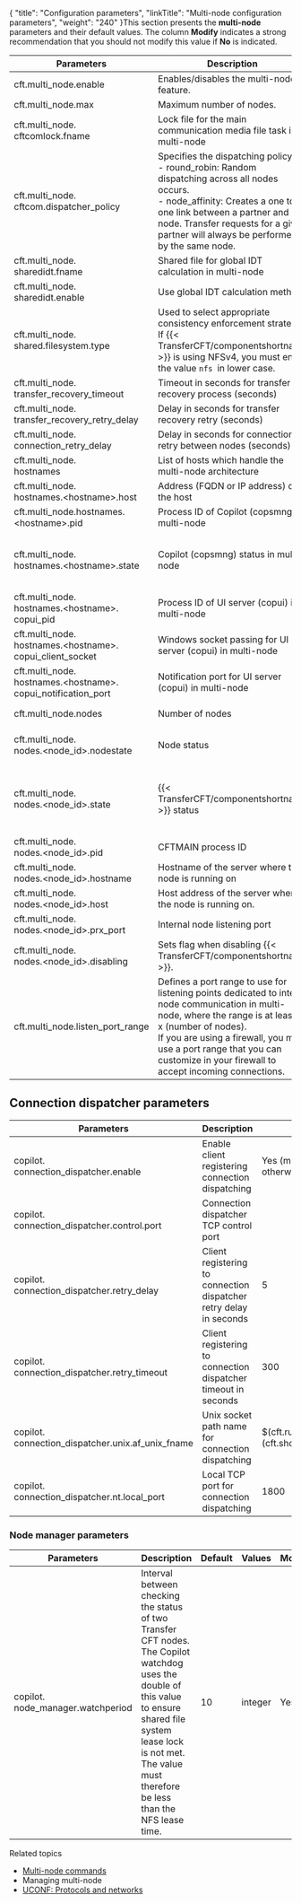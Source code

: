 {
    "title": "Configuration parameters",
    "linkTitle": "Multi-node configuration parameters",
    "weight": "240"
}This section presents the **multi-node** parameters and their default values. The column **Modify** indicates a strong recommendation that you should not modify this value if **No** is indicated.


|  Parameters  |  Description  |  Default  |  Values  | Modify  |
| --- | --- | --- | --- | --- |
|  cft.multi_node.enable  |  Enables/disables the multi-node feature.  |  No  |  Yes, No  | Yes  |
|  cft.multi_node.max  |  Maximum number of nodes.  |  8  |  integer from 0 to 8  | No  |
|  cft.multi_node.<br /> cftcomlock.fname  |  Lock file for the main communication media file task in multi-node  |  $(cft.runtime_dir)/data/cftcom.lck  |  fname  | Yes  |
| cft.multi_node.<br /> cftcom.dispatcher_policy  |  Specifies the dispatching policy.<br/>- round_robin: Random dispatching across all nodes occurs.<br/>- node_affinity: Creates a one to one link between a partner and a node. Transfer requests for a given partner will always be performed by the same node.  | round_robin  |  round_robin,<br/>node_affinity  | Yes  |
|  cft.multi_node.<br /> sharedidt.fname  |  Shared file for global IDT calculation in multi-node  |  $(cft.runtime_dir)/data/cftsidt  |  fname  | Yes  |
|  cft.multi_node.<br /> sharedidt.enable  |  Use global IDT calculation method  |  No  |  Yes, No  | Yes  |
|  cft.multi_node.<br /> shared.filesystem.type  |  Used to select appropriate consistency enforcement strategy.<br/>If  {{< TransferCFT/componentshortname  >}} is using NFSv4, you must enter the value <code>nfs </code>in lower case.  |  unknown  |  unknown, posix, nfs, cifs  | Yes  |
|  cft.multi_node.<br /> transfer_recovery_timeout  |  Timeout in seconds for transfer recovery process (seconds)  |  30  |  integer  | Yes  |
|  cft.multi_node.<br /> transfer_recovery_retry_delay  |  Delay in seconds for transfer recovery retry (seconds)  |  20  |  integer  | Yes  |
|  cft.multi_node.<br /> connection_retry_delay  |  Delay in seconds for connection retry between nodes (seconds)  |  10  |  integer  | Yes  |
|  cft.multi_node.<br /> hostnames  |  List of hosts which handle the multi-node architecture  |   |  list  | No  |
|  cft.multi_node.<br /> hostnames.&lt;hostname&gt;.host  |  Address (FQDN or IP address) of the host  |   |  string  | Yes  |
|  cft.multi_node.hostnames.<br /> &lt;hostname&gt;.pid  |  Process ID of Copilot (copsmng) in multi-node  |   |   | No  |
|  cft.multi_node.<br /> hostnames.&lt;hostname&gt;.state  |  Copilot (copsmng) status in multi-node  |  STOPPED  |  INITIALIZING, STARTING, RUNNING, STOPPING, STOPPED, ERROR  | No  |
|  cft.multi_node.<br /> hostnames.&lt;hostname&gt;.<br /> copui_pid  |  Process ID of UI server (copui) in multi-node  |   |   | No  |
|  cft.multi_node.<br /> hostnames.&lt;hostname&gt;.<br /> copui_client_socket  |  Windows socket passing for UI server (copui) in multi-node  |   |  integer  | No  |
|  cft.multi_node.<br /> hostnames.&lt;hostname&gt;.<br /> copui_notification_port  |  Notification port for UI server (copui) in multi-node  |   |  integer  | No  |
|  cft.multi_node.nodes  |  Number of nodes  |  2  |  integer from 2 to $(cft.multi_node.max)  | No  |
|  cft.multi_node.<br /> nodes.&lt;node_id&gt;.nodestate  |  Node status  |  DISABLED  |  DISABLED,<br/>ENABLED_STOPPED,<br/>ENABLED_STARTED  | No  |
|  cft.multi_node.<br /> nodes.&lt;node_id&gt;.state  |  {{< TransferCFT/componentshortname  >}} status  |  STOPPED  |  INITIALIZING,<br/>STARTING, RUNNING, STOPPING, STOPPED,<br/>ERROR  | No  |
|  cft.multi_node.<br /> nodes.&lt;node_id&gt;.pid  |  CFTMAIN process ID  |   |  integer  | No  |
|  cft.multi_node.<br /> nodes.&lt;node_id&gt;.hostname  |  Hostname of the server where the node is running on  |   |  string  | No  |
|  cft.multi_node.<br /> nodes.&lt;node_id&gt;.host  |  Host address of the server where the node is running on.  |   |  string  | No  |
|  cft.multi_node.<br /> nodes.&lt;node_id&gt;.prx_port  |  Internal node listening port  |   |  integer  | No  |
|  cft.multi_node.<br /> nodes.&lt;node_id&gt;.disabling  |  Sets flag when disabling {{< TransferCFT/componentshortname  >}}.  |  No  |  Yes, No  | No  |
| cft.multi_node.listen_port_range  |  Defines a port range to use for listening points dedicated to inter-node communication in multi-node, where the range is at least 4 x (number of nodes).<br/>If you are using a firewall, you must use a port range that you can customize in your firewall to accept incoming connections.  |  NA<br/>(system value is used)  |   |   |


## Connection dispatcher parameters


|  Parameters  |  Description  |  Default  |  Values  | Modify  |
| --- | --- | --- | --- | --- |
|  copilot.<br /> connection_dispatcher.enable  |  Enable client registering connection dispatching  |  Yes (multi-node), No otherwise  |  Yes, No  | Yes  |
|  copilot.<br /> connection_dispatcher.control.port  |  Connection dispatcher TCP control port  |   |  integer  | Yes  |
|  copilot.<br /> connection_dispatcher.retry_delay  |  Client registering to connection dispatcher retry delay in seconds  |  5  |  integer  | Yes  |
|  copilot.<br /> connection_dispatcher.retry_timeout  |  Client registering to connection dispatcher timeout in seconds  |  300  |  integer  | Yes  |
|  copilot.<br /> connection_dispatcher.unix.af_unix_fname  |  Unix socket path name for connection dispatching  |  $(cft.runtime_dir)/run/S_$<br /> (cft.short_hostname)DISPATCH  |  fname  | Yes  |
|  copilot.<br /> connection_dispatcher.nt.local_port  |  Local TCP port for connection dispatching  |  1800  |  integer  | Yes  |


### Node manager parameters


|  Parameters  |  Description  |  Default  |  Values  | Modify  |
| --- | --- | --- | --- | --- |
|  copilot.<br /> node_manager.watchperiod  |  Interval between checking the status of two Transfer CFT nodes. The Copilot watchdog uses the double of this value to ensure shared file system lease lock is not met. The value must therefore be less than the NFS lease time.  |  10  |  integer  | Yes  |


Related topics

-   [Multi-node commands](../../../../about_multinode/multi_node_commands)
-   Managing multi-node
-   [UCONF: Protocols and networks](../../../../admin_intro/uconf/uconf_protocols_and_networks)
